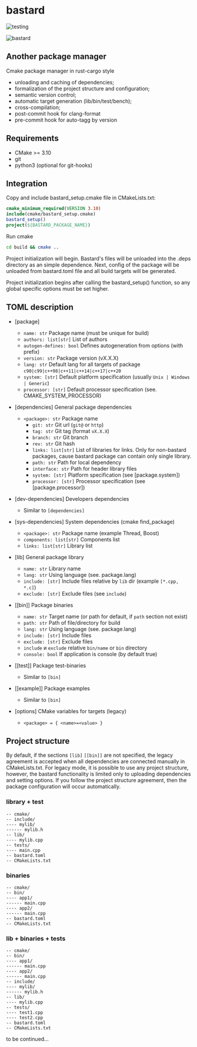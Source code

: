 # bastard
![testing](https://github.com/vitalsong/bastard/actions/workflows/blank.yml/badge.svg)

![bastard](https://user-images.githubusercontent.com/43682603/125679677-645bafd4-fa57-4d9b-a33b-0ccadda39db3.png)

## Another package manager
Cmake package manager in rust-cargo style
- unloading and caching of dependencies;
- formalization of the project structure and configuration;
- semantic version control;
- automatic target generation (lib/bin/test/bench);
- cross-compilation;
- post-commit hook for clang-format
- pre-commit hook for auto-tagg by version

## Requirements
* CMake >= 3.10
* git
* python3 (optional for git-hooks)

## Integration
Copy and include bastard_setup.cmake file in CMakeLists.txt:
```cmake
cmake_minimum_required(VERSION 3.10)
include(cmake/bastard_setup.cmake)
bastard_setup()
project(${BASTARD_PACKAGE_NAME})
```

Run cmake
```sh
cd build && cmake ..
```

Project initialization will begin. Bastard's files will be unloaded into the .deps directory as an simple dependence. Next, config of the package will be unloaded from bastard.toml file and all build targets will be generated.

Project initialization begins after calling the bastard_setup() function, so any global specific options must be set higher.

## TOML description
* [package]
    * ```name: str``` Package name (must be unique for build)
    * ```authors: list[str]``` List of authors
    * ```autogen-defines: bool``` Defines autogeneration from options (with prefix) 
    * ```version: str``` Package version (vX.X.X)
    * ```lang: str``` Default lang for all targets of package ```c90|c99|c++98|c++11|c++14|c++17|c++20```
    * ```system: [str]``` Default platform specification (usually ```Unix | Windows | Generic```)
    * ```processor: [str]``` Default processor specification (see. CMAKE_SYSTEM_PROCESSOR)

* [dependencies] General package dependencies
    * ```<package>: str``` Package name
        * ```git: str``` Git url (```git@``` or ```http```)
        * ```tag: str``` Git tag (format ```vX.X.X```)
        * ```branch: str``` Git branch
        * ```rev: str``` Git hash
        * ```links: list[str]``` List of libraries for links. Only for non-bastard packages, cause bastard package can contain only single library.
        * ```path: str``` Path for local dependency
        * ```interface: str``` Path for header library files
        * ```system: [str]``` Platform specification (see [package.system])
        * ```processor: [str]``` Processor specification (see [package.processor])
* [dev-dependencies] Developers dependencies
    * Similar to ```[dependencies]```
* [sys-dependencies] System dependencies (cmake find_package)
    * ```<package>: str``` Package name (example Thread, Boost)
    * ```components: list[str]``` Components list
    * ```links: list[str]``` Library list
* [lib] General package library
    * ```name: str``` Library name
    * ```lang: str``` Using language (see. package.lang)
    * ```include: [str]``` Include files relative by ```lib``` dir (example ```[*.cpp, *.c]```)
    * ```exclude: [str]``` Exclude files (see ```include```)
* [[bin]] Package binaries
    * ```name: str``` Target name (or path for default, if ```path``` section not exist)
    * ```path: str``` Path of file/directory for build
    * ```lang: str``` Using language (see. package.lang)
    * ```include: [str]``` Include files
    * ```exclude: [str]``` Exclude files
    * ```include``` и ```exclude``` relative ```bin/name``` or ```bin``` directory
    * ```console: bool``` If application is console (by default true)
* [[test]] Package test-binaries
    * Similar to ```[bin]```
* [[example]] Package examples
    * Similar to ```[bin]```
* [options] CMake variables for targets (legacy)
    * ```<package> = { <name>=<value> }```

## Project structure

By default, if the sections ```[lib]``` ```[[bin]]``` are not specified, the legacy agreement is accepted when all dependencies are connected manually in CMakeLists.txt. For legacy mode, it is possible to use any project structure, however, the bastard functionality is limited only to uploading dependencies and setting options. If you follow the project structure agreement, then the package configuration will occur automatically.

### library + test
```
-- cmake/
-- include/
---- mylib/
------ mylib.h
-- lib/
---- mylib.cpp
-- tests/
---- main.cpp
-- bastard.toml
-- CMakeLists.txt
```

### binaries
```
-- cmake/
-- bin/
---- app1/
------ main.cpp
---- app2/
------ main.cpp
-- bastard.toml
-- CMakeLists.txt
```

### lib + binaries + tests
```
-- cmake/
-- bin/
---- app1/
------ main.cpp
---- app2/
------ main.cpp
-- include/
---- mylib/
------ mylib.h
-- lib/
---- mylib.cpp
-- tests/
---- test1.cpp
---- test2.cpp
-- bastard.toml
-- CMakeLists.txt
```

to be continued...
